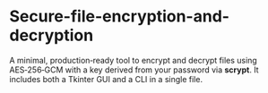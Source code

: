 # Secure-file-encryption-and-decryption
A minimal, production‑ready tool to encrypt and decrypt files using AES‑256‑GCM with a key derived from your password via **scrypt**. It includes both a Tkinter GUI and a CLI in a single file.
